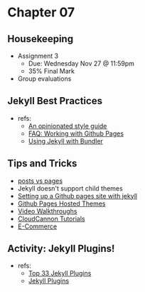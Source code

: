 # Chapter 07
## Housekeeping
- Assignment 3
  - Due: Wednesday Nov 27 @ 11:59pm
  - 35% Final Mark 
- Group evaluations

## Jekyll Best Practices
- refs: 
  - [An opinionated style guide](https://ben.balter.com/jekyll-style-guide/)
  - [FAQ: Working with Github Pages](https://help.github.com/en/github/working-with-github-pages)
  - [Using Jekyll with Bundler](https://jekyllrb.com/tutorials/using-jekyll-with-bundler/)

## Tips and Tricks
- [posts vs pages](https://stackoverflow.com/questions/15095625/what-are-the-differences-between-a-post-and-a-page-in-jekyll)
- Jekyll doesn't support child themes
- [Setting up a Github pages site with jekyll](https://help.github.com/en/github/working-with-github-pages/setting-up-a-github-pages-site-with-jekyll)
- [Github Pages Hosted Themes](https://github.com/topics/jekyll-theme)
- [Video Walkthroughs](https://jekyllrb.com/tutorials/video-walkthroughs/)
- [CloudCannon Tutorials](https://learn.cloudcannon.com/)
- [E-Commerce](https://jekyllthemes.io/resources/jekyll-e-commerce-solutions)

## Activity: Jekyll Plugins!
- refs:
  - [Top 33 Jekyll Plugins](https://planetjekyll.github.io/plugins/top)
  - [Jekyll Plugins](http://www.jekyll-plugins.com/)

